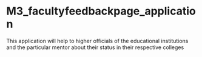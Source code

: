 # M3_facultyfeedbackpage_application
This application will help to higher officials of the educational institutions and the particular mentor about their status in their respective colleges 
